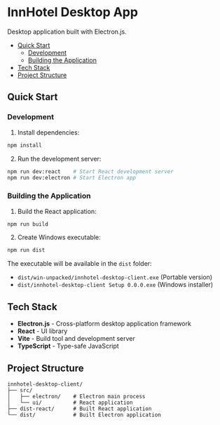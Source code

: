 <h1>InnHotel Desktop App</h1>

Desktop application built with Electron.js.

- [Quick Start](#quick-start)
  - [Development](#development)
  - [Building the Application](#building-the-application)
- [Tech Stack](#tech-stack)
- [Project Structure](#project-structure)

## Quick Start

### Development

1. Install dependencies:
```bash
npm install
```

2. Run the development server:
```bash
npm run dev:react    # Start React development server
npm run dev:electron # Start Electron app
```

### Building the Application

1. Build the React application:
```bash
npm run build
```

2. Create Windows executable:
```bash
npm run dist
```

The executable will be available in the `dist` folder:
- `dist/win-unpacked/innhotel-desktop-client.exe` (Portable version)
- `dist/innhotel-desktop-client Setup 0.0.0.exe` (Windows installer)

## Tech Stack

- **Electron.js** - Cross-platform desktop application framework
- **React** - UI library
- **Vite** - Build tool and development server
- **TypeScript** - Type-safe JavaScript

## Project Structure

```
innhotel-desktop-client/
├── src/
│   ├── electron/    # Electron main process
│   └── ui/          # React application
├── dist-react/      # Built React application
└── dist/            # Built Electron application
```
